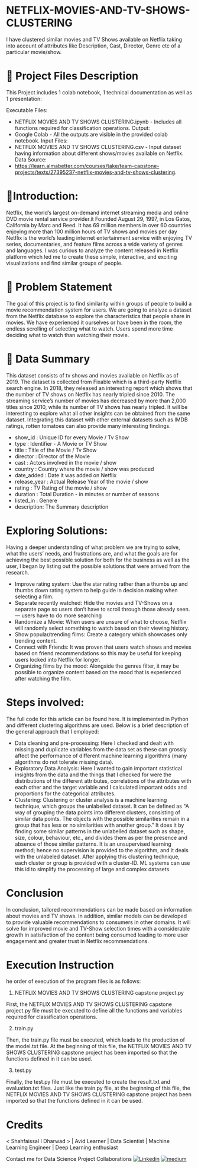 # NETFLIX-MOVIES-AND-TV-SHOWS-CLUSTERING
I have clustered similar movies and TV Shows available on Netflix taking into account of attributes like Description, Cast, Director, Genre etc of a particular movie/show.
# 💾 Project Files Description

This Project includes 1 colab notebook, 1 technical documentation as well as 1 presentation:

Executable Files:
- NETFLIX MOVIES AND TV SHOWS CLUSTERING.ipynb - Includes all functions required for classification operations.
Output:
- Google Colab - All the outputs are visible in the provided colab notebook.
Input Files:
- NETFLIX MOVIES AND TV SHOWS CLUSTERING.csv - Input dataset having information about different shows/movies available on Netflix.
Data Source:
- https://learn.almabetter.com/courses/take/team-capstone-projects/texts/27395237-netflix-movies-and-tv-shows-clustering.

# 📖Introduction:
Netflix, the world’s largest on-demand internet streaming media and online DVD movie rental service provider.it Founded August 29, 1997, in Los Gatos, California by Marc and Reed. It has 69 million members in over 60 countries enjoying more than 100 million hours of TV shows and movies per day Netflix is the world’s leading internet entertainment service with enjoying TV series, documentaries, and feature films across a wide variety of genres and languages. I was curious to analyze the content released in Netflix platform which led me to create these simple, interactive, and exciting visualizations and find similar groups of people.

# 📖 Problem Statement
The goal of this project is to find similarity within groups of people to build a movie recommendation system for users. We are going to analyze a dataset from the Netflix database to explore the characteristics that people share in movies. We have experienced it ourselves or have been in the room, the endless scrolling of selecting what to watch. Users spend more time deciding what to watch than watching their movie.

# 📖 Data Summary
This dataset consists of tv shows and movies available on Netflix as of 2019. The dataset is collected from Fixable which is a third-party Netflix search engine. In 2018, they released an interesting report which shows that the number of TV shows on Netflix has nearly tripled since 2010. The streaming service’s number of movies has decreased by more than 2,000 titles since 2010, while its number of TV shows has nearly tripled. It will be interesting to explore what all other insights can be obtained from the same dataset. Integrating this dataset with other external datasets such as IMDB ratings, rotten tomatoes can also provide many interesting findings.
- show_id : Unique ID for every Movie / Tv Show
- type : Identifier - A Movie or TV Show
- title : Title of the Movie / Tv Show
- director : Director of the Movie
- cast : Actors involved in the movie / show
- country : Country where the movie / show was produced
- date_added : Date it was added on Netflix
- release_year : Actual Release Year of the movie / show
- rating : TV Rating of the movie / show
- duration : Total Duration - in minutes or number of seasons
- listed_in : Genere
- description: The Summary description
# Exploring Solutions:
Having a deeper understanding of what problem we are trying to solve, what the users’ needs, and frustrations are, and what the goals are for achieving the best possible solution for both for the business as well as the user, I began by listing out the possible solutions that were arrived from the research.

- Improve rating system: Use the star rating rather than a thumbs up and thumbs down rating system to help guide in decision making when selecting a film.
- Separate recently watched: Hide the movies and TV-Shows on a separate page so users don’t have to scroll through those already seen. — users have to do more searching
- Randomize a Movie: When users are unsure of what to choose, Netflix will randomly select something to watch based on their viewing history.
- Show popular/trending films: Create a category which showcases only trending content.
- Connect with Friends: It was proven that users watch shows and movies based on friend recommendations so this may be useful for keeping users locked into Netflix for longer.
- Organizing films by the mood: Alongside the genres filter, it may be possible to organize content based on the mood that is experienced after watching the film.
# Steps involved:
The full code for this article can be found here. It is implemented in Python and different clustering algorithms are used. Below is a brief description of the general approach that I employed:

- Data cleaning and pre-processing: Here I checked and dealt with missing and duplicate variables from the data set as these can grossly affect the performance of different machine learning algorithms (many algorithms do not tolerate missing data).
- Exploratory Data Analysis: Here I wanted to gain important statistical insights from the data and the things that I checked for were the distributions of the different attributes, correlations of the attributes with each other and the target variable and I calculated important odds and proportions for the categorical attributes.
- Clustering: Clustering or cluster analysis is a machine learning technique, which groups the unlabelled dataset. It can be defined as "A way of grouping the data points into different clusters, consisting of similar data points. The objects with the possible similarities remain in a group that has less or no similarities with another group." It does it by finding some similar patterns in the unlabelled dataset such as shape, size, colour, behaviour, etc., and divides them as per the presence and absence of those similar patterns. It is an unsupervised learning method; hence no supervision is provided to the algorithm, and it deals with the unlabeled dataset. After applying this clustering technique, each cluster or group is provided with a cluster-ID. ML systems can use this id to simplify the processing of large and complex datasets.
# Conclusion
In conclusion, tailored recommendations can be made based on information about movies and TV shows. In addition, similar models can be developed to provide valuable recommendations to consumers in other domains. It will solve for improved movie and TV-Show selection times with a considerable growth in satisfaction of the content being consumed leading to more user engagement and greater trust in Netflix recommendations.
# Execution Instruction
he order of execution of the program files is as follows:

1) NETFLIX MOVIES AND TV SHOWS CLUSTERING capstone project.py

First, the NETFLIX MOVIES AND TV SHOWS CLUSTERING capstone project.py file must be executed to define all the functions and variables required for classification operations.

2) train.py

Then, the train.py file must be executed, which leads to the production of the model.txt file. At the beginning of this file, the NETFLIX MOVIES AND TV SHOWS CLUSTERING capstone project has been imported so that the functions defined in it can be used.

3) test.py

Finally, the test.py file must be executed to create the result.txt and evaluation.txt files. Just like the train.py file, at the beginning of this file, the NETFLIX MOVIES AND TV SHOWS CLUSTERING capstone project has been imported so that the functions defined in it can be used.

# Credits
< Shahfaissal I Dharwad > | Avid Learner | Data Scientist | Machine Learning Engineer | Deep Learning enthusiast

Contact me for Data Science Project Collaborations
<a href='linkedin.com/in/shahfaissal-' target="_blank"><img alt='Linkedin' src='https://img.shields.io/badge/Linkedin-100000?style=for-the-badge&logo=Linkedin&logoColor=white&labelColor=black&color=black'/></a>  <a href='https://medium.com/@shahfaissal21' target="_blank"><img alt='medium ' src='https://img.shields.io/badge/Medium-100000?style=for-the-badge&logo=medium &logoColor=white&labelColor=black&color=black'/></a>
